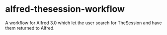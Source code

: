 # alfred-thesession-workflow
A workflow for Alfred 3.0 which let the user search for TheSession and have them returned to Alfred.

